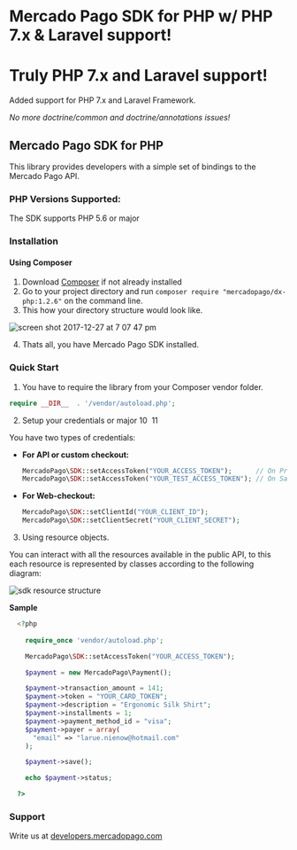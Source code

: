 # Mercado Pago SDK for PHP w/ PHP 7.x & Laravel support!

# Truly PHP 7.x and Laravel support!

Added support for PHP 7.x and Laravel Framework.

_No more doctrine/common and doctrine/annotations issues!_

## Mercado Pago SDK for PHP

This library provides developers with a simple set of bindings to the Mercado Pago API.

### PHP Versions Supported:

The SDK supports PHP 5.6 or major

### Installation 

#### Using Composer

1. Download [Composer](https://getcomposer.org/doc/00-intro.md#installation-linux-unix-macos) if not already installed
2. Go to your project directory and run `composer require "mercadopago/dx-php:1.2.6"` on the command line.
3. This how your directory structure would look like.

![screen shot 2017-12-27 at 7 07 47 pm](https://user-images.githubusercontent.com/864790/34394635-44f7745a-eb39-11e7-981d-77cf759cf05f.png)

4. Thats all, you have Mercado Pago SDK installed.

### Quick Start 

1. You have to require the library from your Composer vendor folder.

  ```php
  require __DIR__  . '/vendor/autoload.php';
  ```

2. Setup your credentials or major
10
​
11


  You have two types of credentials:

  * **For API or custom checkout:**
    ```php
    MercadoPago\SDK::setAccessToken("YOUR_ACCESS_TOKEN");      // On Production
    MercadoPago\SDK::setAccessToken("YOUR_TEST_ACCESS_TOKEN"); // On Sandbox
    ```
  * **For Web-checkout:**
    ```php
    MercadoPago\SDK::setClientId("YOUR_CLIENT_ID");
    MercadoPago\SDK::setClientSecret("YOUR_CLIENT_SECRET");
    ```

3. Using resource objects.

  You can interact with all the resources available in the public API, to this each resource is represented by classes according to the following diagram:
  
  ![sdk resource structure](https://user-images.githubusercontent.com/864790/34393059-9acad058-eb2e-11e7-9987-494eaf19d109.png)
  
  **Sample**
  
```php
  <?php
  
    require_once 'vendor/autoload.php';

    MercadoPago\SDK::setAccessToken("YOUR_ACCESS_TOKEN");

    $payment = new MercadoPago\Payment();

    $payment->transaction_amount = 141;
    $payment->token = "YOUR_CARD_TOKEN";
    $payment->description = "Ergonomic Silk Shirt";
    $payment->installments = 1;
    $payment->payment_method_id = "visa";
    $payment->payer = array(
      "email" => "larue.nienow@hotmail.com"
    );

    $payment->save();

    echo $payment->status;

  ?>
```
  
### Support 

Write us at [developers.mercadopago.com](https://developers.mercadopago.com)
